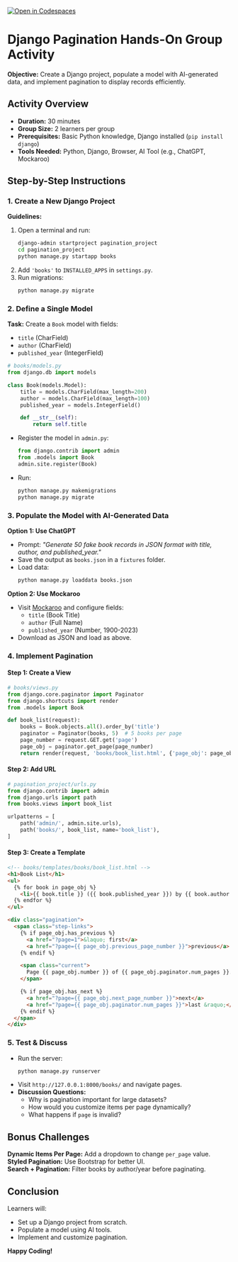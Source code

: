 [![Open in Codespaces](https://classroom.github.com/assets/launch-codespace-2972f46106e565e64193e422d61a12cf1da4916b45550586e14ef0a7c637dd04.svg)](https://classroom.github.com/open-in-codespaces?assignment_repo_id=19563623)
# **Django Pagination Hands-On Group Activity**  
**Objective:** Create a Django project, populate a model with AI-generated data, and implement pagination to display records efficiently.  

## **Activity Overview**  
- **Duration:** 30 minutes  
- **Group Size:** 2 learners per group  
- **Prerequisites:** Basic Python knowledge, Django installed (`pip install django`)  
- **Tools Needed:** Python, Django, Browser, AI Tool (e.g., ChatGPT, Mockaroo)  


## **Step-by-Step Instructions**  

### **1. Create a New Django Project**  
**Guidelines:**  
1. Open a terminal and run:  
   ```bash
   django-admin startproject pagination_project
   cd pagination_project
   python manage.py startapp books
   ```
2. Add `'books'` to `INSTALLED_APPS` in `settings.py`.  
3. Run migrations:  
   ```bash
   python manage.py migrate
   ```

### **2. Define a Single Model**  
**Task:** Create a `Book` model with fields:  
- `title` (CharField)  
- `author` (CharField)  
- `published_year` (IntegerField)  

```python
# books/models.py
from django.db import models

class Book(models.Model):
    title = models.CharField(max_length=200)
    author = models.CharField(max_length=100)
    published_year = models.IntegerField()

    def __str__(self):
        return self.title
```
- Register the model in `admin.py`:  
  ```python
  from django.contrib import admin
  from .models import Book
  admin.site.register(Book)
  ```
- Run:  
  ```bash
  python manage.py makemigrations
  python manage.py migrate
  ```


### **3. Populate the Model with AI-Generated Data**  
**Option 1: Use ChatGPT**  
- Prompt: *"Generate 50 fake book records in JSON format with title, author, and published_year."*  
- Save the output as `books.json` in a `fixtures` folder.  
- Load data:  
  ```bash
  python manage.py loaddata books.json
  ```

**Option 2: Use Mockaroo**  
- Visit [Mockaroo](https://www.mockaroo.com/) and configure fields:  
  - `title` (Book Title)  
  - `author` (Full Name)  
  - `published_year` (Number, 1900-2023)  
- Download as JSON and load as above.  


### **4. Implement Pagination**  
#### **Step 1: Create a View**  
```python
# books/views.py
from django.core.paginator import Paginator
from django.shortcuts import render
from .models import Book

def book_list(request):
    books = Book.objects.all().order_by('title')
    paginator = Paginator(books, 5)  # 5 books per page
    page_number = request.GET.get('page')
    page_obj = paginator.get_page(page_number)
    return render(request, 'books/book_list.html', {'page_obj': page_obj})
```

#### **Step 2: Add URL**  
```python
# pagination_project/urls.py
from django.contrib import admin
from django.urls import path
from books.views import book_list

urlpatterns = [
    path('admin/', admin.site.urls),
    path('books/', book_list, name='book_list'),
]
```

#### **Step 3: Create a Template**  
```html
<!-- books/templates/books/book_list.html -->
<h1>Book List</h1>
<ul>
  {% for book in page_obj %}
    <li>{{ book.title }} ({{ book.published_year }}) by {{ book.author }}</li>
  {% endfor %}
</ul>

<div class="pagination">
  <span class="step-links">
    {% if page_obj.has_previous %}
      <a href="?page=1">&laquo; first</a>
      <a href="?page={{ page_obj.previous_page_number }}">previous</a>
    {% endif %}

    <span class="current">
      Page {{ page_obj.number }} of {{ page_obj.paginator.num_pages }}.
    </span>

    {% if page_obj.has_next %}
      <a href="?page={{ page_obj.next_page_number }}">next</a>
      <a href="?page={{ page_obj.paginator.num_pages }}">last &raquo;</a>
    {% endif %}
  </span>
</div>
```

### **5. Test & Discuss**  
- Run the server:  
  ```bash
  python manage.py runserver
  ```
- Visit `http://127.0.0.1:8000/books/` and navigate pages.  
- **Discussion Questions:**  
  - Why is pagination important for large datasets?  
  - How would you customize items per page dynamically?  
  - What happens if `page` is invalid?  


## **Bonus Challenges**  
**Dynamic Items Per Page:** Add a dropdown to change `per_page` value.  
**Styled Pagination:** Use Bootstrap for better UI.  
**Search + Pagination:** Filter books by author/year before paginating.  


## **Conclusion**  
Learners will:  
- Set up a Django project from scratch.
- Populate a model using AI tools.
- Implement and customize pagination.  

**Happy Coding!** 

